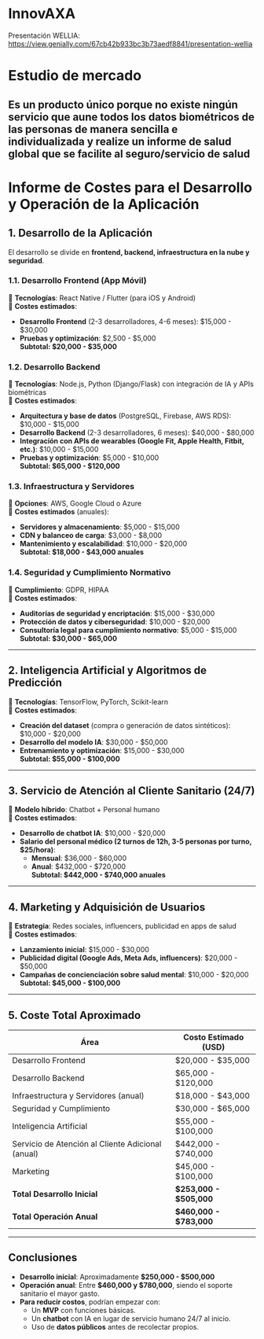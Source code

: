 # InnovAXA

Presentación WELLIA: https://view.genially.com/67cb42b933bc3b73aedf8841/presentation-wellia

# **Estudio de mercado**
Es un producto único porque no existe ningún servicio que aune todos los datos biométricos de las personas de manera sencilla e individualizada y realize un informe de salud global que se facilite al seguro/servicio de salud
---

# **Informe de Costes para el Desarrollo y Operación de la Aplicación**  

## **1. Desarrollo de la Aplicación**  
El desarrollo se divide en **frontend, backend, infraestructura en la nube y seguridad**.  

### **1.1. Desarrollo Frontend (App Móvil)** 
📌 **Tecnologías**: React Native / Flutter (para iOS y Android)  
📌 **Costes estimados**:   
- **Desarrollo Frontend** (2-3 desarrolladores, 4-6 meses): $15,000 - $30,000  
- **Pruebas y optimización**: $2,500 - $5,000  
**Subtotal: $20,000 - $35,000**  

### **1.2. Desarrollo Backend**  
📌 **Tecnologías**: Node.js, Python (Django/Flask) con integración de IA y APIs biométricas  
📌 **Costes estimados**:  
- **Arquitectura y base de datos** (PostgreSQL, Firebase, AWS RDS): $10,000 - $15,000  
- **Desarrollo Backend** (2-3 desarrolladores, 6 meses): $40,000 - $80,000  
- **Integración con APIs de wearables (Google Fit, Apple Health, Fitbit, etc.)**: $10,000 - $15,000  
- **Pruebas y optimización**: $5,000 - $10,000  
**Subtotal: $65,000 - $120,000**  

### **1.3. Infraestructura y Servidores**  
📌 **Opciones**: AWS, Google Cloud o Azure  
📌 **Costes estimados** (anuales):  
- **Servidores y almacenamiento**: $5,000 - $15,000  
- **CDN y balanceo de carga**: $3,000 - $8,000  
- **Mantenimiento y escalabilidad**: $10,000 - $20,000  
**Subtotal: $18,000 - $43,000 anuales**  

### **1.4. Seguridad y Cumplimiento Normativo**  
📌 **Cumplimiento**: GDPR, HIPAA  
📌 **Costes estimados**:  
- **Auditorías de seguridad y encriptación**: $15,000 - $30,000  
- **Protección de datos y ciberseguridad**: $10,000 - $20,000  
- **Consultoría legal para cumplimiento normativo**: $5,000 - $15,000  
**Subtotal: $30,000 - $65,000**  

---

## **2. Inteligencia Artificial y Algoritmos de Predicción**  
📌 **Tecnologías**: TensorFlow, PyTorch, Scikit-learn  
📌 **Costes estimados**:  
- **Creación del dataset** (compra o generación de datos sintéticos): $10,000 - $20,000  
- **Desarrollo del modelo IA**: $30,000 - $50,000  
- **Entrenamiento y optimización**: $15,000 - $30,000  
**Subtotal: $55,000 - $100,000**  

---

## **3. Servicio de Atención al Cliente Sanitario (24/7)**  
📌 **Modelo híbrido**: Chatbot + Personal humano  
📌 **Costes estimados**:  
- **Desarrollo de chatbot IA**: $10,000 - $20,000  
- **Salario del personal médico (2 turnos de 12h, 3-5 personas por turno, $25/hora)**:  
  - **Mensual**: $36,000 - $60,000  
  - **Anual**: $432,000 - $720,000  
**Subtotal: $442,000 - $740,000 anuales**  

---

## **4. Marketing y Adquisición de Usuarios**  

📌 **Estrategia**: Redes sociales, influencers, publicidad en apps de salud  
📌 **Costes estimados**:  
- **Lanzamiento inicial**: $15,000 - $30,000  
- **Publicidad digital (Google Ads, Meta Ads, influencers)**: $20,000 - $50,000  
- **Campañas de concienciación sobre salud mental**: $10,000 - $20,000  
**Subtotal: $45,000 - $100,000**  

---

## **5. Coste Total Aproximado**  

| **Área** | **Costo Estimado (USD)** |
|----------|------------------|
| Desarrollo Frontend | $20,000 - $35,000 |
| Desarrollo Backend | $65,000 - $120,000 |
| Infraestructura y Servidores (anual) | $18,000 - $43,000 |
| Seguridad y Cumplimiento | $30,000 - $65,000 |
| Inteligencia Artificial | $55,000 - $100,000 |
| Servicio de Atención al Cliente Adicional (anual) | $442,000 - $740,000 |
| Marketing | $45,000 - $100,000 |
| **Total Desarrollo Inicial** | **$253,000 - $505,000** |
| **Total Operación Anual** | **$460,000 - $783,000** |

---

## **Conclusiones**  
- **Desarrollo inicial**: Aproximadamente **$250,000 - $500,000**  
- **Operación anual**: Entre **$460,000 y $780,000**, siendo el soporte sanitario el mayor gasto.  
- **Para reducir costos**, podrían empezar con:  
  - Un **MVP** con funciones básicas.  
  - Un **chatbot** con IA en lugar de servicio humano 24/7 al inicio.  
  - Uso de **datos públicos** antes de recolectar propios.  
